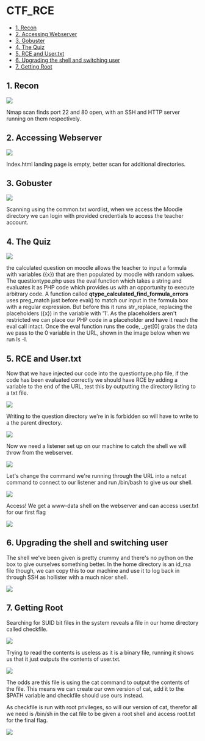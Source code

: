 # CTF_RCE

  - [1. Recon](#1-recon)
  - [2. Accessing Webserver](#2-accessing-webserver)
  - [3. Gobuster](#3-gobuster)
  - [4. The Quiz](#4-the-quiz)
  - [5. RCE and User.txt](#5-rce-and-usertxt)
  - [6. Upgrading the shell and switching user](#6-upgrading-the-shell-and-switching-user)
  - [7. Getting Root](#7-getting-root)

## 1. Recon

<img src ="https://i.imgur.com/iMF0nwV.png">

Nmap scan finds port 22 and 80 open, with an SSH and HTTP server running on them respectively.

## 2. Accessing Webserver

<img src =https://i.imgur.com/e1nZArP.png>

Index.html landing page is empty, better scan for additional directories.

## 3. Gobuster

<img src =https://i.imgur.com/r5wmXas.png>

Scanning using the common.txt wordlist, when we access the Moodle directory we can login with provided credentials to access the teacher account.

## 4. The Quiz

<img src =https://i.imgur.com/JpRcXBV.png>

the calculated question on moodle allows the teacher to input a formula with variables ({x}) that are then populated by moodle with random values. The questiontype.php uses the eval function which takes a string and evaluates it as PHP code which provides us with an opportunity to execute arbitrary code. A function called **qtype_calculated_find_formula_errors** uses preg_match just before eval() to match our input in the formula box with a regular expression. But before this it runs str_replace, replacing the placeholders ({x}) in the variable with '1'. As the placeholders aren't restricted we can place our PHP code in a placeholder and have it reach the eval call intact. Once the eval function runs the code, _get[0] grabs the data we pass to the 0 variable in the URL, shown in the image below when we run ls -l.

## 5. RCE and User.txt

Now that we have injected our code into the questiontype.php file, if the code has been evaluated correctly we should have RCE by adding a variable to the end of the URL, test this by outputting the directory listing to a txt file.

<img src =https://i.imgur.com/VUhQcyp.png>

Writing to the question directory we're in is forbidden so will have to write to a the parent directory.

<img src =https://i.imgur.com/BlqMdWd.png>

Now we need a listener set up on our machine to catch the shell we will throw from the webserver.

<img src =https://i.imgur.com/MZk947d.png>

Let's change the command we're running through the URL into a netcat command to connect to our listener and run /bin/bash to give us our shell.

<img src =https://i.imgur.com/LEU9N2g.png>

Access! We get a www-data shell on the webserver and can access user.txt for our first flag 

<img src =https://i.imgur.com/oa6rTIs.png>

## 6. Upgrading the shell and switching user

The shell we've been given is pretty crummy and there's no python on the box to give ourselves something better. In the home directory is an id_rsa file though, we can copy this to our machine and use it to log back in through SSH as hollister with a much nicer shell.

<img src =https://i.imgur.com/qBfV7rs.png>

## 7. Getting Root

Searching for SUID bit files in the system reveals a file in our home directory called checkfile. 

<img src =https://i.imgur.com/WPn5Jfj.png>

Trying to read the contents is useless as it is a binary file, running it shows us that it just outputs the contents of user.txt.

<img src =https://i.imgur.com/7rD706j.png>


The odds are this file is using the cat command to output the contents of the file. This means we can create our own version of cat, add it to the $PATH variable and checkfile should use ours instead.

As checkfile is run with root privileges, so will our version of cat, therefor all we need is /bin/sh in the cat file to be given a root shell and access root.txt for the final flag. 

<img src =https://i.imgur.com/OLKBYzM.png>
